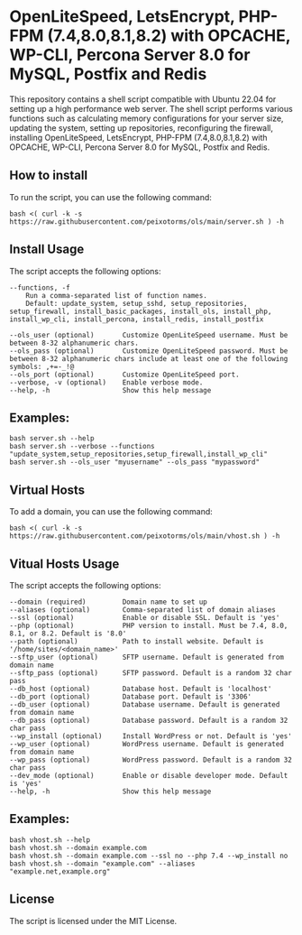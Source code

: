 # OpenLiteSpeed, LetsEncrypt, PHP-FPM (7.4,8.0,8.1,8.2) with OPCACHE, WP-CLI, Percona Server 8.0 for MySQL, Postfix and Redis

This repository contains a shell script compatible with Ubuntu 22.04 for setting up a high performance web server.
The shell script performs various functions such as calculating memory configurations for your server size, updating the system, setting up repositories, reconfiguring the firewall, installing OpenLiteSpeed, LetsEncrypt, PHP-FPM (7.4,8.0,8.1,8.2) with OPCACHE, WP-CLI, Percona Server 8.0 for MySQL, Postfix and Redis.

## How to install

To run the script, you can use the following command:

```bash <( curl -k -s https://raw.githubusercontent.com/peixotorms/ols/main/server.sh ) -h```

## Install Usage

The script accepts the following options:

```
--functions, -f
    Run a comma-separated list of function names. 
    Default: update_system, setup_sshd, setup_repositories, setup_firewall, install_basic_packages, install_ols, install_php, install_wp_cli, install_percona, install_redis, install_postfix

--ols_user (optional)       Customize OpenLiteSpeed username. Must be between 8-32 alphanumeric chars.
--ols_pass (optional)       Customize OpenLiteSpeed password. Must be between 8-32 alphanumeric chars include at least one of the following symbols: ,+=-_!@
--ols_port (optional)       Customize OpenLiteSpeed port.
--verbose, -v (optional)    Enable verbose mode.
--help, -h                  Show this help message

```

## Examples:
```
bash server.sh --help
bash server.sh --verbose --functions "update_system,setup_repositories,setup_firewall,install_wp_cli"
bash server.sh --ols_user "myusername" --ols_pass "mypassword"
```


## Virtual Hosts

To add a domain, you can use the following command:

```bash <( curl -k -s https://raw.githubusercontent.com/peixotorms/ols/main/vhost.sh ) -h```

## Vitual Hosts Usage

The script accepts the following options:

```
--domain (required)         Domain name to set up
--aliases (optional)        Comma-separated list of domain aliases
--ssl (optional)            Enable or disable SSL. Default is 'yes'
--php (optional)            PHP version to install. Must be 7.4, 8.0, 8.1, or 8.2. Default is '8.0'
--path (optional)           Path to install website. Default is '/home/sites/<domain_name>'
--sftp_user (optional)      SFTP username. Default is generated from domain name
--sftp_pass (optional)      SFTP password. Default is a random 32 char pass
--db_host (optional)        Database host. Default is 'localhost'
--db_port (optional)        Database port. Default is '3306'
--db_user (optional)        Database username. Default is generated from domain name
--db_pass (optional)        Database password. Default is a random 32 char pass
--wp_install (optional)     Install WordPress or not. Default is 'yes'
--wp_user (optional)        WordPress username. Default is generated from domain name
--wp_pass (optional)        WordPress password. Default is a random 32 char pass
--dev_mode (optional)       Enable or disable developer mode. Default is 'yes'
--help, -h                  Show this help message

```

## Examples:
```
bash vhost.sh --help
bash vhost.sh --domain example.com
bash vhost.sh --domain example.com --ssl no --php 7.4 --wp_install no
bash vhost.sh --domain "example.com" --aliases "example.net,example.org"
```

## License

The script is licensed under the MIT License.
